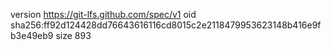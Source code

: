 version https://git-lfs.github.com/spec/v1
oid sha256:ff92d124428dd76643616116cd8015c2e2118479953623148b416e9fb3e49eb9
size 893
